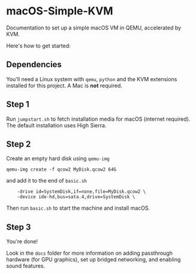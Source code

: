 # macOS-Simple-KVM
Documentation to set up a simple macOS VM in QEMU, accelerated by KVM.

Here's how to get started:

## Dependencies
You'll need a Linux system with `qemu`, `python` and the KVM extensions installed for this project. A Mac is **not** required.

## Step 1
Run `jumpstart.sh` to fetch installation media for macOS (internet required). The default installation uses High Sierra.

## Step 2
Create an empty hard disk using `qemu-img`
```
qemu-img create -f qcow2 MyDisk.qcow2 64G
```

and add it to the end of `basic.sh`
```
    -drive id=SystemDisk,if=none,file=MyDisk.qcow2 \
    -device ide-hd,bus=sata.4,drive=SystemDisk \
```

Then run `basic.sh` to start the machine and install macOS.

## Step 3

You're done!

Look in the `docs` folder for more information on adding passthrough hardware (for GPU graphics), set up bridged networking, and enabling sound features.
